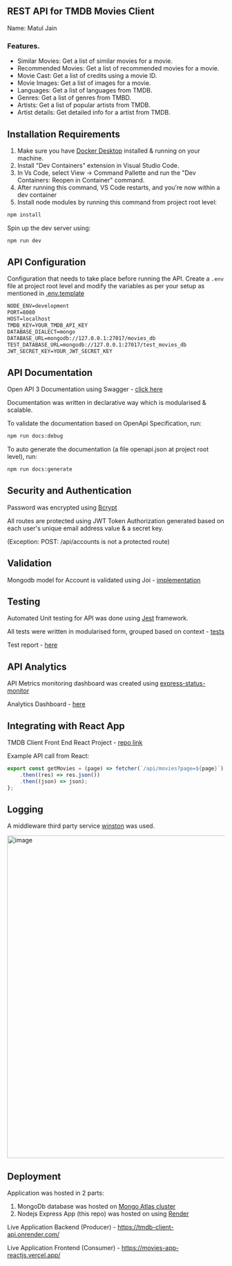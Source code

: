 ## REST API for TMDB Movies Client

Name: Matul Jain

### Features.

 + Similar Movies:  Get a list of similar movies for a movie. 
 + Recommended Movies:  Get a list of recommended movies for a movie. 
 + Movie Cast: Get a list of credits using a movie ID.
 + Movie Images: Get a list of images for a movie.
 + Languages: Get a list of languages from TMDB.
 + Genres: Get a list of genres from TMBD.
 + Artists: Get a list of popular artists from TMDB.
 + Artist details: Get detailed info for a artist from TMDB.

## Installation Requirements

1. Make sure you have [Docker Desktop](https://www.docker.com/products/docker-desktop/) installed & running on your machine.
2. Install "Dev Containers" extension in Visual Studio Code.
3. In Vs Code, select View -> Command Pallette and run the "Dev Containers: Reopen in Container" command.
4. After running this command, VS Code restarts, and you're now within a dev container
5. Install node modules by running this command from project root level:
  ```bat
  npm install
  ```
  Spin up the dev server using:
  ```bat
  npm run dev
  ```

## API Configuration

Configuration that needs to take place before running the API. 
Create a ``.env`` file at project root level and modify the variables as per your setup as mentioned in [.env.template](https://github.com/matul3jan/ewd-api-labs-2023/blob/master/.env.template)

```bat
NODE_ENV=development
PORT=8080
HOST=localhost
TMDB_KEY=YOUR_TMDB_API_KEY
DATABASE_DIALECT=mongo
DATABASE_URL=mongodb://127.0.0.1:27017/movies_db
TEST_DATABASE_URL=mongodb://127.0.0.1:27017/test_movies_db
JWT_SECRET_KEY=YOUR_JWT_SECRET_KEY
```

## API Documentation

Open API 3 Documentation using Swagger - [click here](https://tmdb-client-api.onrender.com/docs/)

Documentation was written in declarative way which is modularised & scalable.

To validate the documentation based on OpenApi Specification, run:
  ```bat
  npm run docs:debug
  ```

To auto generate the documentation (a file openapi.json at project root level), run:
  ```bat
  npm run docs:generate
  ```

## Security and Authentication

Password was encrypted using [Bcrypt](https://www.npmjs.com/package/bcrypt)

All routes are protected using JWT Token Authorization generated based on each user's unique email address value & a secret key.

(Exception: POST: /api/accounts is not a protected route)

## Validation

Mongodb model for Account is validated using Joi - [implementation](https://github.com/matul3jan/ewd-api-labs-2023/blob/master/src/accounts/validators/index.js)

## Testing

Automated Unit testing for API was done using [Jest](https://jestjs.io/) framework.

All tests were written in modularised form, grouped based on context - [tests](https://github.com/matul3jan/ewd-api-labs-2023/tree/master/tests)

Test report - [here](https://tmdb-client-api.onrender.com/test-report)

## API Analytics

API Metrics monitoring dashboard was created using [express-status-monitor](https://www.npmjs.com/package/express-status-monitor)

Analytics Dashboard - [here](https://tmdb-client-api.onrender.com/status)

## Integrating with React App

TMDB Client Front End React Project - [repo link](https://github.com/matul3jan/labMoviesApp)

Example API call from React:
~~~Javascript
export const getMovies = (page) => fetcher(`/api/movies?page=${page}`)
    .then((res) => res.json())
    .then((json) => json);
};
~~~

## Logging

A middleware third party service [winston](https://github.com/winstonjs/winston) was used.

<img width="747" alt="image" src="https://github.com/matul3jan/ewd-api-labs-2023/assets/26350749/cec82cdb-9760-499c-be6a-09c7f8dc655e">

## Deployment

Application was hosted in 2 parts:

1. MongoDb database was hosted on [Mongo Atlas cluster](https://www.mongodb.com/atlas/database)
2. Nodejs Express App (this repo) was hosted on using [Render](https://render.com/)

Live Application Backend (Producer) - https://tmdb-client-api.onrender.com/

Live Application Frontend (Consumer) - https://movies-app-reactjs.vercel.app/

